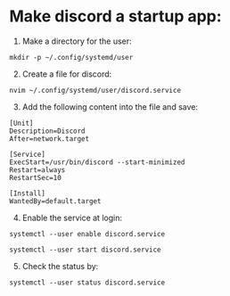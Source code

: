 # Make discord a startup app:

1. Make a directory for the user:

```
mkdir -p ~/.config/systemd/user
```

2. Create a file for discord:

```
nvim ~/.config/systemd/user/discord.service
```

3. Add the following content into the file and save:

```
[Unit]
Description=Discord
After=network.target

[Service]
ExecStart=/usr/bin/discord --start-minimized
Restart=always
RestartSec=10

[Install]
WantedBy=default.target
```

4. Enable the service at login:

```
systemctl --user enable discord.service
```

```
systemctl --user start discord.service
```

5. Check the status by:

```
systemctl --user status discord.service
```

